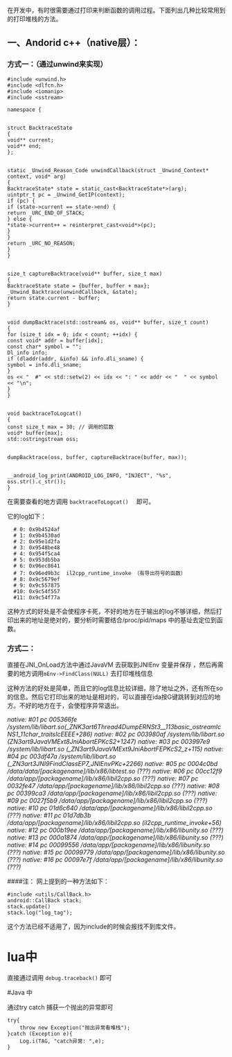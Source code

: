 在开发中，有时很需要通过打印来判断函数的调用过程。下面列出几种比较常用到的打印堆栈的方法。

## 一、Andorid c++（native层）：



### 方式一：（通过unwind来实现）



	#include <unwind.h>
	#include <dlfcn.h>
	#include <iomanip>
	#include <sstream>
	
	namespace {
	
	
	struct BacktraceState
	{
	void** current;
	void** end;
	};
	
	
	static _Unwind_Reason_Code unwindCallback(struct _Unwind_Context* context, void* arg)
	{
	BacktraceState* state = static_cast<BacktraceState*>(arg);
	uintptr_t pc = _Unwind_GetIP(context);
	if (pc) {
	if (state->current == state->end) {
	return _URC_END_OF_STACK;
	} else {
	*state->current++ = reinterpret_cast<void*>(pc);
	}
	}
	return _URC_NO_REASON;
	}
	}
	
	
	size_t captureBacktrace(void** buffer, size_t max)
	{
	BacktraceState state = {buffer, buffer + max};
	_Unwind_Backtrace(unwindCallback, &state);
	return state.current - buffer;
	}
	
	
	void dumpBacktrace(std::ostream& os, void** buffer, size_t count)
	{
	for (size_t idx = 0; idx < count; ++idx) {
	const void* addr = buffer[idx];
	const char* symbol = "";
	Dl_info info;
	if (dladdr(addr, &info) && info.dli_sname) {
	symbol = info.dli_sname;
	}
	os << "  #" << std::setw(2) << idx << ": " << addr << "  " << symbol << "\n";
	}
	}
	
	
	void backtraceToLogcat()
	{
	const size_t max = 30; // 调用的层数
	void* buffer[max];
	std::ostringstream oss;
	
	
	dumpBacktrace(oss, buffer, captureBacktrace(buffer, max));
	
	
	__android_log_print(ANDROID_LOG_INFO, "INJECT", "%s", oss.str().c_str());
	}




在需要查看的地方调用 `backtraceToLogcat()  ` 即可。



它的log如下：

      # 0: 0x9b4524af  
      # 1: 0x9b4530ad  
      # 2: 0x95e1d2fa  
      # 3: 0x9548be48  
      # 4: 0x954f5ca4  
      # 5: 0x953db5ba  
      # 6: 0x96ec8641  
      # 7: 0x96ed9b3c  il2cpp_runtime_invoke （有导出符号的函数）
      # 8: 0x9c5679ef  
      # 9: 0x9c557875  
      #10: 0x9c54f557  
      #11: 0x9c54f77a  




这种方式的好处是不会使程序卡死，不好的地方在于输出的log不够详细，然后打印出来的地址是绝对的，要分析时需要结合/proc/pid/maps 中的基址去定位到函数。


### 方式二：

直接在JNI_OnLoad方法中通过JavaVM 去获取到JNIEnv 变量并保存 ，然后再需要的地方调用`mEnv->FindClass(NULL)`  去打印堆栈信息 



这种方法的好处是简单，而且它的log信息比较详细，除了地址之外，还有所在so的信息。然后它打印出来的地址是相对的，可以直接在ida按G键跳转到对应的地方。不好的地方在于，会使程序异常退出。



*native: #01 pc 005366fe  /system/lib/libart.so(_ZNK3art6Thread4DumpERNSt3__113basic_ostreamIcNS1_11char_traitsIcEEEE+286)
native: #02 pc 003980af  /system/lib/libart.so (_ZN3art9JavaVMExt8JniAbortEPKcS2_+1247)
native: #03 pc 003997e9  /system/lib/libart.so (_ZN3art9JavaVMExt9JniAbortFEPKcS2_z+115)
native: #04 pc 003df47a  /system/lib/libart.so (_ZN3art3JNI9FindClassEP7_JNIEnvPKc+2266)
native: #05 pc 0004c0bd  /data/data/[packagename]/lib/x86/libtest.so (???)
native: #06 pc 00cc12f9  /data/app/[packagename]/lib/x86/libil2cpp.so (???)
native: #07 pc 0032fe47  /data/app/[packagename]/lib/x86/libil2cpp.so (???)
native: #08 pc 00399ca3  /data/app/[packagename]/lib/x86/libil2cpp.so (???)
native: #09 pc 0027f5b9  /data/app/[packagename]/lib/x86/libil2cpp.so (???)
native: #10 pc 01d6c640  /data/app/[packagename]/lib/x86/libil2cpp.so (???)
native: #11 pc 01d7db3b  /data/app/[packagename]/lib/x86/libil2cpp.so (il2cpp_runtime_invoke+56)
native: #12 pc 000b19ee  /data/app/[packagename]/lib/x86/libunity.so (???)
native: #13 pc 000a1874  /data/app/[packagename]/lib/x86/libunity.so (???)
native: #14 pc 00099556  /data/app/[packagename]/lib/x86/libunity.so (???)
native: #15 pc 00099779  /data/app/[packagename]/lib/x86/libunity.so (???)
native: #16 pc 00097e7f  /data/app/[packagename]/lib/x86/libunity.so (???)*



####注： 网上提到的一种方法如下：




    #include <utils/CallBack.h>
    android::CallBack stack;
    stack.update()
    stack.log("log_tag");



这个方法已经不适用了，因为include的时候会报找不到库文件。




# lua中

直接通过调用 `debug.traceback()` 即可



#Java 中 

通过try  catch 捕获一个抛出的异常即可


	try{
		throw new Exception("抛出异常看堆栈"); 
	}catch (Exception e){
		Log.i(TAG, "catch异常: ",e); 
	} 


